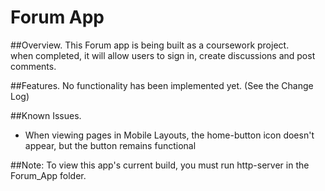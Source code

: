 # Forum App
##Overview.
This Forum app is  being built as a coursework project.  
when completed, it will allow users to sign in, create discussions and post comments.

##Features.
No functionality has been implemented yet. (See the Change Log)

##Known Issues.
- When viewing pages in Mobile Layouts, the home-button icon doesn't appear, but the button remains functional

##Note:
To view this app's current build, you must run http-server in the Forum_App folder.
